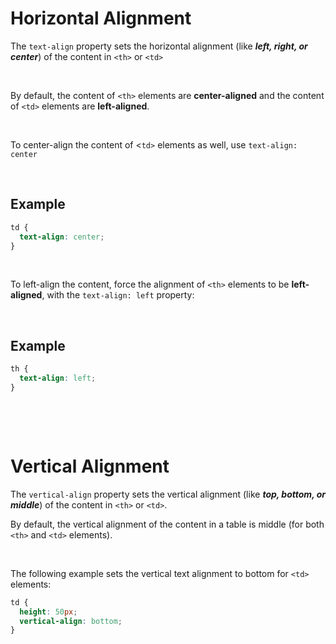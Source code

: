 # Horizontal Alignment

The `text-align` property sets the horizontal alignment (like **_left, right, or center_**) of the content in `<th>` or `<td>`

&nbsp;

By default, the content of `<th>` elements are **center-aligned** and the content of `<td>` elements are **left-aligned**.

&nbsp;

To center-align the content of <`td>` elements as well, use `text-align: center`

&nbsp;

## Example

```css
td {
  text-align: center;
}
```

&nbsp;

To left-align the content, force the alignment of `<th>` elements to be **left-aligned**, with the `text-align: left` property:

&nbsp;

## Example

```css
th {
  text-align: left;
}
```

&nbsp;

&nbsp;

# Vertical Alignment

The `vertical-align` property sets the vertical alignment (like **_top, bottom, or middle_**) of the content in `<th>` or `<td>`.

By default, the vertical alignment of the content in a table is middle (for both `<th>` and `<td>` elements).

&nbsp;

The following example sets the vertical text alignment to bottom for `<td>` elements:

```css
td {
  height: 50px;
  vertical-align: bottom;
}
```
